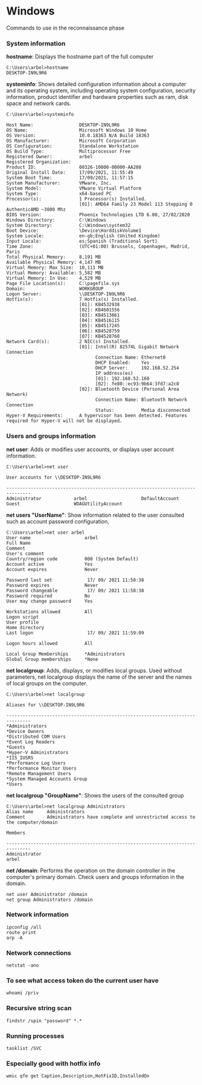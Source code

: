 # Windows
Commands to use in the reconnaissance phase

### System information

**hostname**: Displays the hostname part of the full computer
```
C:\Users\arbel>hostname
DESKTOP-IN9L9R6
```

**systeminfo**: Shows detailed configuration information about a computer and its operating system, including operating system configuration, security information, product identifier and hardware properties such as ram, disk space and network cards.

```
C:\Users\arbel>systeminfo

Host Name:                 DESKTOP-IN9L9R6
OS Name:                   Microsoft Windows 10 Home
OS Version:                10.0.18363 N/A Build 18363
OS Manufacturer:           Microsoft Corporation
OS Configuration:          Standalone Workstation
OS Build Type:             Multiprocessor Free
Registered Owner:          arbel
Registered Organization:
Product ID:                00326-10000-00000-AA208
Original Install Date:     17/09/2021, 11:55:49
System Boot Time:          17/09/2021, 11:57:15
System Manufacturer:       VMware, Inc.
System Model:              VMware Virtual Platform
System Type:               x64-based PC
Processor(s):              1 Processor(s) Installed.
                           [01]: AMD64 Family 23 Model 113 Stepping 0 AuthenticAMD ~3800 Mhz
BIOS Version:              Phoenix Technologies LTD 6.00, 27/02/2020
Windows Directory:         C:\Windows
System Directory:          C:\Windows\system32
Boot Device:               \Device\HarddiskVolume1
System Locale:             en-gb;English (United Kingdom)
Input Locale:              es;Spanish (Traditional Sort)
Time Zone:                 (UTC+01:00) Brussels, Copenhagen, Madrid, Paris
Total Physical Memory:     8,191 MB
Available Physical Memory: 4,147 MB
Virtual Memory: Max Size:  10,111 MB
Virtual Memory: Available: 5,582 MB
Virtual Memory: In Use:    4,529 MB
Page File Location(s):     C:\pagefile.sys
Domain:                    WORKGROUP
Logon Server:              \\DESKTOP-IN9L9R6
Hotfix(s):                 7 Hotfix(s) Installed.
                           [01]: KB4532938
                           [02]: KB4601556
                           [03]: KB4513661
                           [04]: KB4516115
                           [05]: KB4517245
                           [06]: KB4528759
                           [07]: KB4528760
Network Card(s):           2 NIC(s) Installed.
                           [01]: Intel(R) 82574L Gigabit Network Connection
                                 Connection Name: Ethernet0
                                 DHCP Enabled:    Yes
                                 DHCP Server:     192.168.52.254
                                 IP address(es)
                                 [01]: 192.168.52.160
                                 [02]: fe80::ec93:9b64:3fd7:a2c0
                           [02]: Bluetooth Device (Personal Area Network)
                                 Connection Name: Bluetooth Network Connection
                                 Status:          Media disconnected
Hyper-V Requirements:      A hypervisor has been detected. Features required for Hyper-V will not be displayed.
```


### Users and groups information

**net user**: Adds or modifies user accounts, or displays user account information.
```
C:\Users\arbel>net user

User accounts for \\DESKTOP-IN9L9R6

-------------------------------------------------------------------------------
Administrator            arbel                    DefaultAccount
Guest                    WDAGUtilityAccount
```

**net users "UserName"**: Show information related to the user consulted such as account password configuration, 
```
C:\Users\arbel>net user arbel
User name                    arbel
Full Name
Comment
User's comment
Country/region code          000 (System Default)
Account active               Yes
Account expires              Never

Password last set             17/ 09/ 2021 11:58:38
Password expires             Never
Password changeable           17/ 09/ 2021 11:58:38
Password required            No
User may change password     Yes

Workstations allowed         All
Logon script
User profile
Home directory
Last logon                    17/ 09/ 2021 11:59:09

Logon hours allowed          All

Local Group Memberships      *Administrators
Global Group memberships     *None
```

**net localgroup**: Adds, displays, or modifies local groups. Used without parameters, net localgroup displays the name of the server and the names of local groups on the computer.
```
C:\Users\arbel>net localgroup

Aliases for \\DESKTOP-IN9L9R6

-------------------------------------------------------------------------------
*Administrators
*Device Owners
*Distributed COM Users
*Event Log Readers
*Guests
*Hyper-V Administrators
*IIS_IUSRS
*Performance Log Users
*Performance Monitor Users
*Remote Management Users
*System Managed Accounts Group
*Users
```

**net localgroup "GroupName"**: Shows the users of the consulted group
```
C:\Users\arbel>net localgroup Administrators
Alias name     Administrators
Comment        Administrators have complete and unrestricted access to the computer/domain

Members

-------------------------------------------------------------------------------
Administrator
arbel
```

**net /domain**: Performs the operation on the domain controller in the computer's primary domain. Check users and groups information in the domain.
```
net user Administrator /domain
net group Administrators /domain
```

### Network information
```
ipconfig /all
route print
arp -A
```

### Network connections
```
netstat -ano
```

### To see what access token do the current user have
```
whoami /priv
```

### Recursive string scan
```
findstr /spin "password" *.*
```

### Running processes
```
tasklist /SVC
```

### Especially good with hotfix info
```
wmic qfe get Caption,Description,HotFixID,InstalledOn
```
